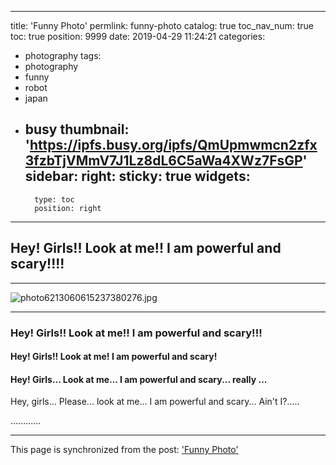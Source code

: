 
---
title: 'Funny Photo'
permlink: funny-photo
catalog: true
toc_nav_num: true
toc: true
position: 9999
date: 2019-04-29 11:24:21
categories:
- photography
tags:
- photography
- funny
- robot
- japan
- busy
thumbnail: 'https://ipfs.busy.org/ipfs/QmUpmwmcn2zfx3fzbTjVMmV7J1Lz8dL6C5aWa4XWz7FsGP'
sidebar:
    right:
        sticky: true
widgets:
    -
        type: toc
        position: right
---


## Hey! Girls!! Look at me!! I am powerful and scary!!!!
****
![photo6213060615237380276.jpg](https://ipfs.busy.org/ipfs/QmUpmwmcn2zfx3fzbTjVMmV7J1Lz8dL6C5aWa4XWz7FsGP)
****
### Hey! Girls!! Look at me!! I am powerful and scary!!!

#### Hey! Girls!! Look at me! I am powerful and scary!

#### Hey! Girls...  Look at me...  I am powerful and scary... really ...
<d>
Hey, girls...  Please... look at me...  I am powerful and scary... Ain't I?.....

............ 


- - -

This page is synchronized from the post: ['Funny Photo'](https://steemit.com/@deanliu/funny-photo)
